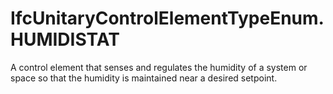 IfcUnitaryControlElementTypeEnum.HUMIDISTAT
===========================================
A control element that senses and regulates the humidity of a system or space
so that the humidity is maintained near a desired setpoint.


